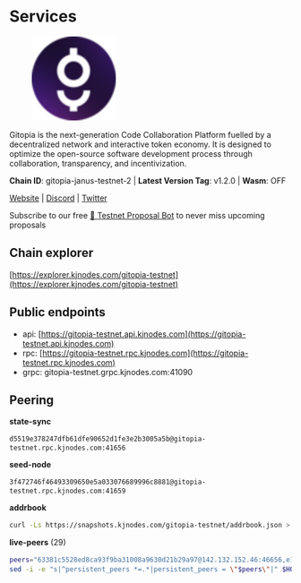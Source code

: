 # Services

<figure><img src="https://raw.githubusercontent.com/kj89/cosmos-images/main/logos/gitopia.png" width="150" alt=""><figcaption></figcaption></figure>

Gitopia is the next-generation Code Collaboration Platform fuelled by  a decentralized network and interactive token economy. It is designed  to optimize the open-source software development process through  collaboration, transparency, and incentivization.

**Chain ID**: gitopia-janus-testnet-2 | **Latest Version Tag**: v1.2.0 | **Wasm**: OFF

[Website](https://gitopia.com/) | [Discord](https://discord.gg/hFTXCGNYDZ) | [Twitter](https://twitter.com/gitopiaDAO)



Subscribe to our free [🤖 Testnet Proposal Bot](https://t.me/kjnodes_testnet_proposal_bot) to never miss upcoming proposals


## Chain explorer
[https://explorer.kjnodes.com/gitopia-testnet](https://explorer.kjnodes.com/gitopia-testnet)

## Public endpoints

* api: [https://gitopia-testnet.api.kjnodes.com](https://gitopia-testnet.api.kjnodes.com)
* rpc: [https://gitopia-testnet.rpc.kjnodes.com](https://gitopia-testnet.rpc.kjnodes.com)
* grpc: gitopia-testnet.grpc.kjnodes.com:41090

## Peering

**state-sync**

```text
d5519e378247dfb61dfe90652d1fe3e2b3005a5b@gitopia-testnet.rpc.kjnodes.com:41656
```

**seed-node**

```text
3f472746f46493309650e5a033076689996c8881@gitopia-testnet.rpc.kjnodes.com:41659
```

**addrbook**
```bash
curl -Ls https://snapshots.kjnodes.com/gitopia-testnet/addrbook.json > $HOME/.gitopia/config/addrbook.json
```

**live-peers** (29)
```bash
peers="63381c5528ed8ca93f9ba31008a9630d21b29a97@142.132.152.46:46656,e1ab0573d55ff92fad55d2929e353904f1bbe36f@135.181.16.252:31656,46dbff2358dddd99acc26c2d2ee5f204ccc347c7@217.76.61.242:26656,820024c34989e7605d9367847e1fc2d01ad763bd@65.109.92.235:30656,95fbdc6d62be17db6688222b15b57d3e795ed07a@167.86.84.102:656,5c2a752c9b1952dbed075c56c600c3a79b58c395@195.3.220.140:27036,f314268ef1886e4ad2801c8443ea0b0c8143a246@95.214.55.25:30656,399d4e19186577b04c23296c4f7ecc53e61080cb@34.143.189.236:26656,d5519e378247dfb61dfe90652d1fe3e2b3005a5b@65.109.68.190:41656,4e0e57bcac8aa2bc3188d5b7845eeee61a61f3f0@194.163.170.165:26656,24453bdf119b17550849851d69c50cde7b140460@84.46.253.3:41656,f0b8227e40f25eaec0e25b9e91ca199d2d9a1ecb@167.86.94.177:656,9bb344d83fc1fafc4bce6b8e4a95b82f37ac4f31@82.208.20.136:26656,9ae4e6f0123fc1ad47846c83132df9d3b124fe49@89.117.50.250:41656,926b47f8d786e544ec3a9200c61b5b04729a9d57@199.175.98.127:41656,1cf3826ccd9a24caa549cbea061446716858133e@154.26.130.95:36656,9912d5c8d59b7736b0702b18aeb386efe7e46f3f@164.68.111.239:656,66f94651fb02f277c90c605a38df549d3c0a9269@75.119.151.217:26656,f31bc5f2b948c2a063d46d3b6b35da97d6f7cf5b@149.102.148.153:26656,ac606e28c081c679dc23d9a94c29842be8f8b1f1@45.85.249.133:656,ee812a11525cf7e2de4bd63e66aed8b8de337902@38.242.235.199:41656,9c265cb98c21d6748822ca2bed0accacdd8449db@38.242.205.25:26656,b745e0c6a1e0c7ec248ec274cfd038ed4bc4c2cf@65.21.134.202:26356,b2f764694d52e09793d68259d584ece0c194b6fe@65.108.229.93:28656,8d45cada398e1035e220857a84021fabfa723248@2.58.82.21:26656,f235119c7a14d2bfca013c4835056bd748177104@194.146.13.247:656,4cd60a4dd4211d38d948a86a614f1fd8d3d274eb@75.119.153.139:656,8f5935761a8bc93c7eaf9fc8bb29b4b184269447@46.8.210.144:26656,7da6c90fe420bca73b5274884236134acf49d565@35.168.32.254:26656"
sed -i -e "s|^persistent_peers *=.*|persistent_peers = \"$peers\"|" $HOME/.gitopia/config/config.toml
```
